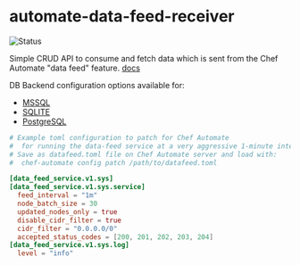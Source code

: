 # automate-data-feed-receiver

![Status](https://github.com/collinmcneese/automate-data-feed-receiver/actions/workflows/validation.yml/badge.svg)

Simple CRUD API to consume and fetch data which is sent from the Chef Automate "data feed" feature. [docs](https://docs.chef.io/automate/datafeed/)

DB Backend configuration options available for:

* [MSSQL](mssql/README.md)
* [SQLITE](sqlite/README.md)
* [PostgreSQL](pgsql/README.md)

```toml
# Example toml configuration to patch for Chef Automate
#  for running the data-feed service at a very aggressive 1-minute interval
# Save as datafeed.toml file on Chef Automate server and load with:
#  chef-automate config patch /path/to/datafeed.toml

[data_feed_service.v1.sys]
[data_feed_service.v1.sys.service]
  feed_interval = "1m"
  node_batch_size = 30
  updated_nodes_only = true
  disable_cidr_filter = true
  cidr_filter = "0.0.0.0/0"
  accepted_status_codes = [200, 201, 202, 203, 204]
[data_feed_service.v1.sys.log]
  level = "info"

```

